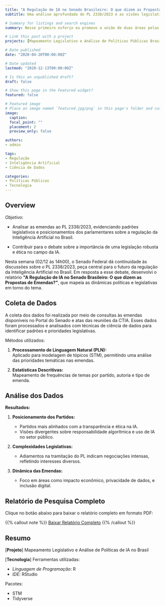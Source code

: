 ```yaml
---
title: "A Regulação de IA no Senado Brasileiro: O que dizem as Propostas de Emendas?"
subtitle: Uma análise aprofundada do PL 2338/2023 e as visões legislativas sobre a Inteligência Artificial

# Summary for listings and search engines
summary: Nesse primeiro esforço eu promovo a união de duas áreas pelas quais me dedico que são a Análise da Política Externa Brasileira e Ciência de Redes.

# Link this post with a project
projects: [Mapeamento Legislativo e Análise de Políticas Públicas Brasil]

# Date published
date: "2020-04-20T00:00:00Z"

# Date updated
lastmod: "2020-12-13T00:00:00Z"

# Is this an unpublished draft?
draft: false

# Show this page in the Featured widget?
featured: false

# Featured image
# Place an image named `featured.jpg/png` in this page's folder and customize its options here.
image:
  caption:
  focal_point: ""
  placement: 2
  preview_only: false

authors:
- admin

tags:
- Regulação
- Inteligência Artificial
- Ciência de Dados

categories:
- Políticas Públicas
- Tecnologia
---
```


## Overview

*Objetivo*:  

- Analisar as emendas ao PL 2338/2023, evidenciando padrões legislativos e posicionamentos dos parlamentares sobre a regulação da Inteligência Artificial no Brasil.  

- Contribuir para o debate sobre a importância de uma legislação robusta e ética no campo da IA.  

Nesta semana (02/12 às 14h00), o Senado Federal dá continuidade às discussões sobre o PL 2338/2023, peça central para o futuro da regulação da Inteligência Artificial no Brasil. Em resposta a esse debate, desenvolvi o relatório **"A Regulação de IA no Senado Brasileiro: O que dizem as Propostas de Emendas?"**, que mapeia as dinâmicas políticas e legislativas em torno do tema.

## Coleta de Dados

A coleta dos dados foi realizada por meio de consultas às emendas disponíveis no Portal do Senado e atas das reuniões da CTIA. Esses dados foram processados e analisados com técnicas de ciência de dados para identificar padrões e prioridades legislativas.

Métodos utilizados:  
1. **Processamento de Linguagem Natural (PLN):**  
   Aplicado para modelagem de tópicos (STM), permitindo uma análise das prioridades temáticas nas emendas.  

2. **Estatísticas Descritivas:**  
   Mapeamento de frequências de temas por partido, autoria e tipo de emenda.  

## Análise dos Dados

**Resultados:**  
1. **Posicionamento dos Partidos:**  
   - Partidos mais alinhados com a transparência e ética na IA.  
   - Visões divergentes sobre responsabilidade algorítmica e uso de IA no setor público.  

2. **Complexidades Legislativas:**  
   - Adiamentos na tramitação do PL indicam negociações intensas, refletindo interesses diversos.  

3. **Dinâmica das Emendas:**  
   - Foco em áreas como impacto econômico, privacidade de dados, e inclusão digital.

## Relatório de Pesquisa Completo

Clique no botão abaixo para baixar o relatório completo em formato PDF:

{{% callout note %}}
[Baixar Relatório Completo](/files/001_relatorio_IA_senado.pdf)
{{% /callout %}}

## Resumo  

[__Projeto__] Mapeamento Legislativo e Análise de Políticas de IA no Brasil

[__Tecnologia__] Ferramentas utilizadas:  
- *Linguagem de Programação*: R  
- *IDE*: RStudio  

Pacotes:  
- STM  
- Tidyverse
